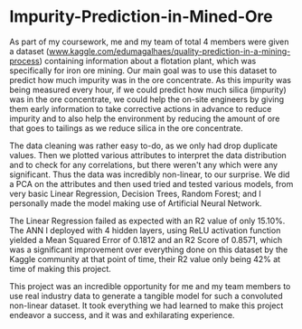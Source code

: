 # Impurity-Prediction-in-Mined-Ore
As part of my coursework, me and my team of total 4 members were given a dataset (www.kaggle.com/edumagalhaes/quality-prediction-in-a-mining-process) containing information about a flotation plant,
which was specifically for iron ore mining. Our main goal was to use this dataset to predict how much impurity was in the ore 
concentrate. As this impurity was being measured every hour, if we could predict how much silica (impurity) was in the ore
concentrate, we could help the on-site engineers by giving them early information to take corrective actions in advance to reduce
impurity and to also help the environment by reducing the amount of ore that goes to tailings as we reduce silica in the ore concentrate.

The data cleaning was rather easy to-do, as we only had drop duplicate values. Then we plotted various attributes to interpret the data 
distribution and to check for any correlations, but there weren't any which were any significant. Thus the data was incredibly non-linear, 
to our surprise. We did a PCA on the attributes and then used tried and tested various models, from very basic Linear Regression, 
Decision Trees, Random Forest; and I personally made the model making use of Artificial Neural Network.

The Linear Regression failed as expected with an R2 value of only 15.10%. The ANN I deployed with 4 hidden layers, using ReLU activation
function yielded a Mean Squared Error of 0.1812 and an R2 Score of 0.8571, which was a significant improvement over everything done on this 
dataset by the Kaggle community at that point of time, their R2 value only being 42% at time of making this project.

This project was an incredible opportunity for me and my team members to use real industry data to generate a tangible model for such a 
convoluted non-linear dataset. It took everything we had learned to make this project endeavor a success, and it was and exhilarating experience.
